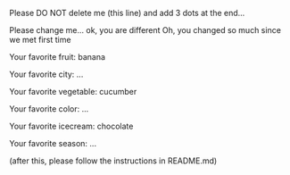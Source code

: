 Please DO NOT delete me (this line) and add 3 dots at the end...

Please change me... ok, you are different
Oh, you changed so much since we met first time



Your favorite fruit: banana

Your favorite city: ...

Your favorite vegetable: cucumber

Your favorite color: ...

Your favorite icecream: chocolate

Your favorite season: ...


(after this, please follow the instructions in README.md)


